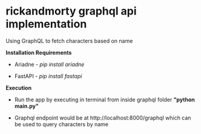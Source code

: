 # rickandmorty graphql api implementation
Using GraphQL to fetch characters based on name

**Installation Requirements**

- Ariadne - *pip install ariadne*

- FastAPI - *pip install fastapi*

**Execution**

- Run the app by executing in terminal from inside graphql folder
**"python main.py"**

- Graphql endpoint would be at http://localhost:8000/graphql which can be used to query characters by name
